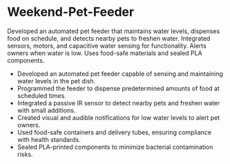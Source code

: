 # Weekend-Pet-Feeder
Developed an automated pet feeder that maintains water levels, dispenses food on schedule, and detects nearby pets to freshen water. Integrated sensors, motors, and capacitive water sensing for functionality. Alerts owners when water is low. Uses food-safe materials and sealed PLA components.
- Developed an automated pet feeder capable of sensing and maintaining water levels in the pet dish.
- Programmed the feeder to dispense predetermined amounts of food at scheduled times.
- Integrated a passive IR sensor to detect nearby pets and freshen water with small additions.
- Created visual and audible notifications for low water levels to alert pet owners.
- Used food-safe containers and delivery tubes, ensuring compliance with health standards.
- Sealed PLA-printed components to minimize bacterial contamination risks.

